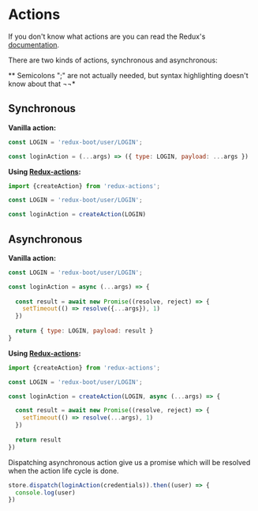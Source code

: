 # Actions

If you don't know what actions are you can read the Redux's [documentation](http://redux.js.org/docs/basics/Actions.html).

There are two kinds of actions, synchronous and asynchronous:

** Semicolons ";" are not actually needed, but syntax highlighting doesn't know about that ¬¬*

## Synchronous

**Vanilla action:**
```js
const LOGIN = 'redux-boot/user/LOGIN';

const loginAction = (...args) => ({ type: LOGIN, payload: ...args })
```

**Using [Redux-actions](https://github.com/acdlite/redux-actions):**
```js
import {createAction} from 'redux-actions';

const LOGIN = 'redux-boot/user/LOGIN';

const loginAction = createAction(LOGIN)
```

## Asynchronous
**Vanilla action:**
```js
const LOGIN = 'redux-boot/user/LOGIN';

const loginAction = async (...args) => {
  
  const result = await new Promise((resolve, reject) => {
    setTimeout(() => resolve({...args}), 1)
  })
  
  return { type: LOGIN, payload: result }
}
```

**Using [Redux-actions](https://github.com/acdlite/redux-actions):**
```js
import {createAction} from 'redux-actions';

const LOGIN = 'redux-boot/user/LOGIN';

const loginAction = createAction(LOGIN, async (...args) => {

  const result = await new Promise((resolve, reject) => {
    setTimeout(() => resolve(...args), 1)
  })
  
  return result
})
```

Dispatching asynchronous action give us a promise which will be resolved when the action life cycle is done.


```js
store.dispatch(loginAction(credentials)).then((user) => {
  console.log(user)
})
```